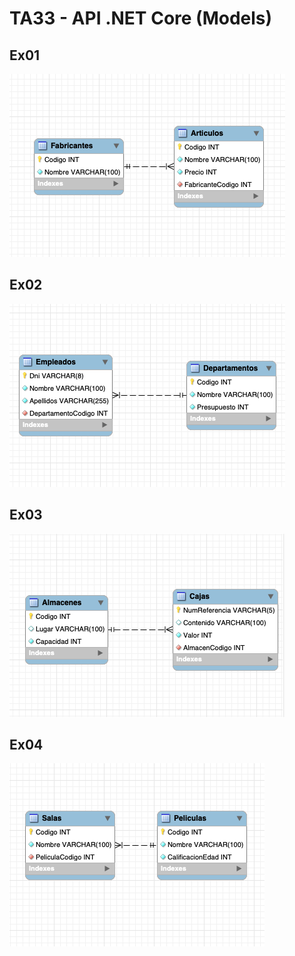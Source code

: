 # TA33 - API .NET Core (Models)

## Ex01
![example](.img/ex01_img.png)

## Ex02
![example](.img/ex02_img.png)

## Ex03
![example](.img/ex03_img.png)

## Ex04
![example](.img/ex04_img.png)
